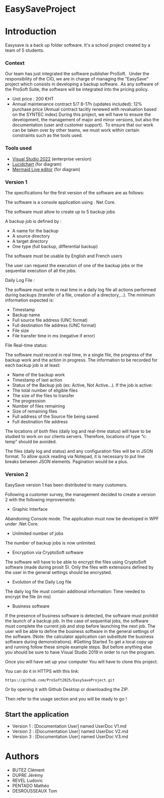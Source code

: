 # EasySaveProject
# Introduction 
Easysave is a back up folder software. It's a school project created by a team of 5 students. 

### Context
Our team has just integrated the software publisher ProSoft.   Under the responsibility of the CIO, we are in charge of managing the "EasySave" project which consists in developing a backup software.  As any software of the ProSoft Suite, the software will be integrated into the pricing policy.
- Unit price : 200 €HT
- Annual maintenance contract 5/7 8-17h (updates included): 12% purchase price (Annual contract tacitly renewed with revaluation based on the SYNTEC index)
During this project, we will have to ensure the development, the management of major and minor versions, but also the documentation (user and customer support).  To ensure that our work can be taken over by other teams, we must work within certain constraints such as the tools used.

### Tools used
- [Visual Studio 2022](https://visualstudio.microsoft.com/fr/vs/) (enterprise version)
- [Lucidchart](https://www.lucidchart.com/pages/fr) (for diagram)
- [Mermaid Live editor](https://mermaid.live/edit) (for diagram)

### Version 1
The specifications for the first version of the software are as follows:

The software is a console application using . Net Core.

The software must allow to create up to 5 backup jobs

A backup job is defined by :

- A name for the backup
- A source directory
- A target directory
- One type (full backup, differential backup)

The software must be usable by English and French users

The user can request the execution of one of the backup jobs or the sequential execution of all the jobs.

Daily Log File :

The software must write in real time in a daily log file all actions performed during backups (transfer of a file, creation of a directory,...). The minimum information expected is:

- Timestamp
- Backup name
- Full source file address (UNC format)
- Full destination file address (UNC format)
- File size
- File transfer time in ms (negative if error)

File Real-time status: 

The software must record in real time, in a single file, the progress of the backup work and the action in progress. The information to be recorded for each backup job is at least:

- Name of the backup work
- Timestamp of last action
- Status of the Backup job (ex: Active, Not Active...). If the job is active:
- The total number of eligible files
- The size of the files to transfer
- The progression
- Number of files remaining
- Size of remaining files
- Full address of the Source file being saved
- Full destination file address

The locations of both files (daily log and real-time status) will have to be studied to work on our clients servers. Therefore, locations of type “c: temp” should be avoided.

The files (daily log and status) and any configuration files will be in JSON format. To allow quick reading via Notepad, it is necessary to put line breaks between JSON elements. Pagination would be a plus.

### Version 2

EasySave version 1 has been distributed to many customers.  

Following a customer survey, the management decided to create a version 2 with the following improvements:  

* Graphic Interface 

Abandoning Console mode. The application must now be developed in WPF under .Net Core. 

 * Unlimited number of jobs 

The number of backup jobs is now unlimited.  

* Encryption via CryptoSoft software 

The software will have to be able to encrypt the files using CryptoSoft software (made during prosit 5).  Only the files with extensions defined by the user in the general settings should be encrypted. 

 * Evolution of the Daily Log file 

The daily log file must contain additional information: Time needed to encrypt the file (in ms)   
 
* Business software 

If the presence of business software is detected, the software must prohibit the launch of a backup job. In the case of sequential jobs, the software must complete the current job and stop before launching the next job. The user will be able to define the business software in the general settings of the software. (Note: the calculator application can substitute the business software during demonstrations).
#Getting Started
To get a local copy up and running follow these simple example steps. But before anything else you should be sure to have Visual Studio 2019 in order to run the program.

Once you will have set up your computer You will have to clone this project.

You can do it in HTTPS with this link: 

```
https://github.com/ProSoft2025/EasySaveProject.git
```

Or by opening it with Github Desktop or downloading the ZIP.

Then refer to the usage section and you will be ready to go !

## Start the application
* Version 1 : [Documentation User] named UserDoc V1.md
* Version 2 : [Documentation User] named UserDoc V2.md
* Version 3 : [Documentation User] named UserDoc V3.md

# Authors
- BUTEZ Clément
- DUPRE Jérémy
- REVEL Ludovic
- PENTADO Mathéo
- DESROUSSEAUX Tom
